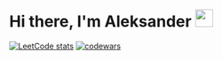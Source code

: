 <h1 >Hi there, I'm Aleksander
<img src="https://github.com/blackcater/blackcater/raw/main/images/Hi.gif" height="32"/></h1>

[![LeetCode stats](https://leetcode-stats-six.vercel.app/api?username=AleksNik404&theme=dark)](https://leetcode.com/AleksNik404/)
[![codewars](https://www.codewars.com/users/G_GrizzlyK/badges/large)](https://www.codewars.com/users/G_GrizzlyK)



<!--
**AleksNik404/AleksNik404** is a ✨ _special_ ✨ repository because its `README.md` (this file) appears on your GitHub profile.

Here are some ideas to get you started:

- 🔭 I’m currently working on ...
- 🌱 I’m currently learning ...
- 👯 I’m looking to collaborate on ...
- 🤔 I’m looking for help with ...
- 💬 Ask me about ...
- 📫 How to reach me: ...
- 😄 Pronouns: ...
- ⚡ Fun fact: ...
-->
